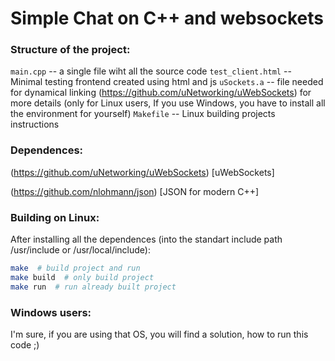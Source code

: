 # Simple Chat on C++ and websockets

### Structure of the project:
`main.cpp`         -- a single file wiht all the source code
`test_client.html` -- Minimal testing frontend created using html and js
`uSockets.a`       -- file needed for dynamical linking (https://github.com/uNetworking/uWebSockets) for more details (only for Linux users, If you use Windows, you have to install all the environment for yourself)
`Makefile`         -- Linux building projects instructions

### Dependences:

(https://github.com/uNetworking/uWebSockets) [uWebSockets]

(https://github.com/nlohmann/json) [JSON for modern C++]

### Building on Linux:

After installing all the dependences (into the standart include path /usr/include or /usr/local/include):
```bash
make  # build project and run
make build  # only build project
make run  # run already built project
```

### Windows users:

I'm sure, if you are using that OS, you will find a solution, how to run this code ;)